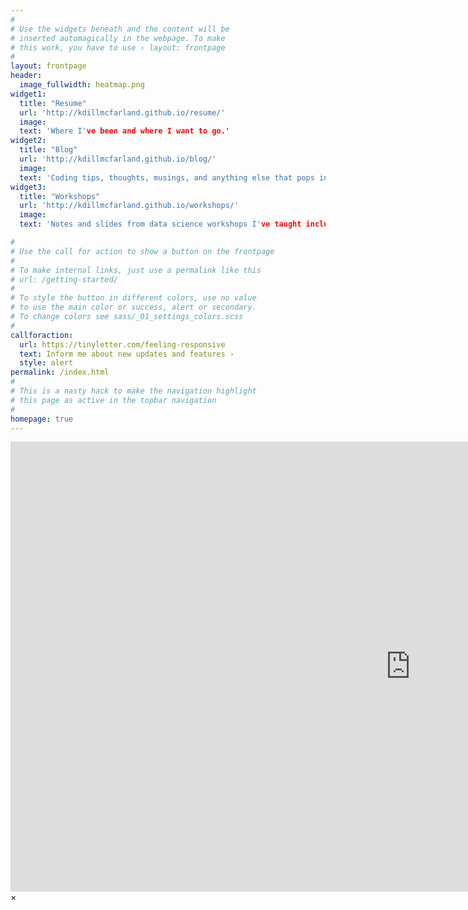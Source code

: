```yaml
---
#
# Use the widgets beneath and the content will be
# inserted automagically in the webpage. To make
# this work, you have to use › layout: frontpage
#
layout: frontpage
header:
  image_fullwidth: heatmap.png
widget1:
  title: "Resume"
  url: 'http://kdillmcfarland.github.io/resume/'
  image: 
  text: 'Where I've been and where I want to go.'
widget2:
  title: "Blog"
  url: 'http://kdillmcfarland.github.io/blog/'
  image: 
  text: 'Coding tips, thoughts, musings, and anything else that pops into my head.'
widget3:
  title: "Workshops"
  url: 'http://kdillmcfarland.github.io/workshops/'
  image: 
  text: 'Notes and slides from data science workshops I've taught including R, git, and cloud computing.'

#
# Use the call for action to show a button on the frontpage
#
# To make internal links, just use a permalink like this
# url: /getting-started/
#
# To style the button in different colors, use no value
# to use the main color or success, alert or secondary.
# To change colors see sass/_01_settings_colors.scss
#
callforaction:
  url: https://tinyletter.com/feeling-responsive
  text: Inform me about new updates and features ›
  style: alert
permalink: /index.html
#
# This is a nasty hack to make the navigation highlight
# this page as active in the topbar navigation
#
homepage: true
---
```


<div id="videoModal" class="reveal-modal large" data-reveal="">
  <div class="flex-video widescreen vimeo" style="display: block;">
    <iframe width="1280" height="720" src="https://www.youtube.com/embed/3b5zCFSmVvU" frameborder="0" allowfullscreen></iframe>
  </div>
  <a class="close-reveal-modal">&#215;</a>
</div>


